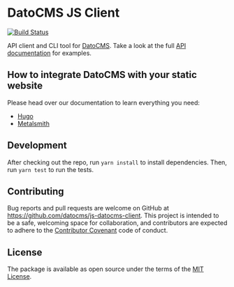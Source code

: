 # DatoCMS JS Client

[![Build Status](https://travis-ci.org/datocms/js-datocms-client.svg?branch=master)](https://travis-ci.org/datocms/js-datocms-client)

API client and CLI tool for [DatoCMS](https://www.datocms.com). Take a look at the full [API documentation](https://www.datocms.com/docs/content-management-api) for examples.

## How to integrate DatoCMS with your static website

Please head over our documentation to learn everything you need:

* [Hugo](https://www.datocms.com/docs/static-generators/hugo)
* [Metalsmith](https://www.datocms.com/docs/static-generators/metalsmith)

## Development

After checking out the repo, run `yarn install` to install dependencies. Then, run `yarn test` to run the tests.

## Contributing

Bug reports and pull requests are welcome on GitHub at https://github.com/datocms/js-datocms-client. This project is intended to be a safe, welcoming space for collaboration, and contributors are expected to adhere to the [Contributor Covenant](http://contributor-covenant.org) code of conduct.

## License

The package is available as open source under the terms of the [MIT License](http://opensource.org/licenses/MIT).
